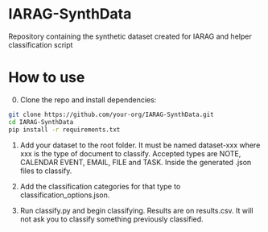 # IARAG-SynthData
Repository containing the synthetic dataset created for IARAG and helper classification script

# How to use
0. Clone the repo and install dependencies:

```bash
git clone https://github.com/your-org/IARAG-SynthData.git
cd IARAG-SynthData
pip install -r requirements.txt
```

1. Add your dataset to the root folder. It must be named dataset-xxx where xxx is the type of document to classify. Accepted types are NOTE, CALENDAR EVENT, EMAIL, FILE and TASK. Inside the generated .json files to classify.

2. Add the classification categories for that type to classification_options.json.

3. Run classify.py and begin classifying. Results are on results.csv. It will not ask you to classify something previously classified.
